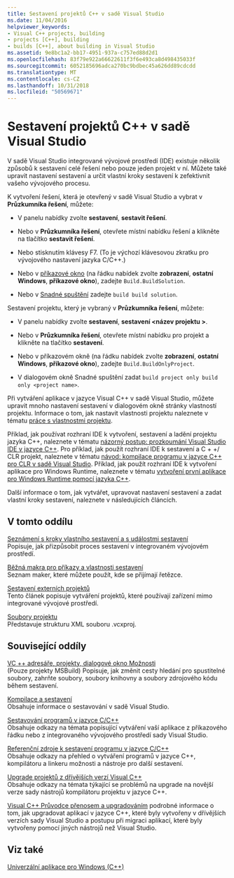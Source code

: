 ```yaml
---
title: Sestavení projektů C++ v sadě Visual Studio
ms.date: 11/04/2016
helpviewer_keywords:
- Visual C++ projects, building
- projects [C++], building
- builds [C++], about building in Visual Studio
ms.assetid: 9e8bc1a2-bb17-4951-937a-c757ed88d2d1
ms.openlocfilehash: 83f79e922a66622611f3f6e493ca8d498435033f
ms.sourcegitcommit: 6052185696adca270bc9bdbec45a626dd89cdcdd
ms.translationtype: MT
ms.contentlocale: cs-CZ
ms.lasthandoff: 10/31/2018
ms.locfileid: "50569671"
---
```

# <a name="building-c-projects-in-visual-studio"></a>Sestavení projektů C++ v sadě Visual Studio

V sadě Visual Studio integrované vývojové prostředí (IDE) existuje několik způsobů k sestavení celé řešení nebo pouze jeden projekt v ní. Můžete také upravit nastavení sestavení a určit vlastní kroky sestavení k zefektivnit vašeho vývojového procesu.

K vytvoření řešení, která je otevřený v sadě Visual Studio a vybrat v **Průzkumníka řešení**, můžete:

- V panelu nabídky zvolte **sestavení**, **sestavit řešení**.

- Nebo v **Průzkumníka řešení**, otevřete místní nabídku řešení a klikněte na tlačítko **sestavit řešení**.

- Nebo stisknutím klávesy F7. (To je výchozí klávesovou zkratku pro vývojového nastavení jazyka C/C++.)

- Nebo v [příkazové okno](/visualstudio/ide/reference/command-window) (na řádku nabídek zvolte **zobrazení**, **ostatní Windows**, **příkazové okno**), zadejte `Build.BuildSolution`.

- Nebo v [Snadné spuštění](/visualstudio/ide/reference/quick-launch-environment-options-dialog-box) zadejte `build build solution`.

Sestavení projektu, který je vybraný v **Průzkumníka řešení**, můžete:

- V panelu nabídky zvolte **sestavení**, **sestavení \<název projektu >**.

- Nebo v **Průzkumníka řešení**, otevřete místní nabídku pro projekt a klikněte na tlačítko **sestavení**.

- Nebo v příkazovém okně (na řádku nabídek zvolte **zobrazení**, **ostatní Windows**, **příkazové okno**), zadejte `Build.BuildOnlyProject`.

- V dialogovém okně Snadné spuštění zadat `build project only build only <project name>`.

Při vytváření aplikace v jazyce Visual C++ v sadě Visual Studio, můžete upravit mnoho nastavení sestavení v dialogovém okně stránky vlastností projektu. Informace o tom, jak nastavit vlastnosti projektu naleznete v tématu [práce s vlastnostmi projektu](../ide/working-with-project-properties.md).

Příklad, jak používat rozhraní IDE k vytvoření, sestavení a ladění projektu jazyka C++, naleznete v tématu [názorný postup: prozkoumání Visual Studio IDE v jazyce C++](/visualstudio/ide/getting-started-with-cpp-in-visual-studio). Pro příklad, jak použít rozhraní IDE k sestavení a C + +/ CLR projekt, naleznete v tématu [návod: kompilace programu v jazyce C++ pro CLR v sadě Visual Studio](../ide/walkthrough-compiling-a-cpp-program-that-targets-the-clr-in-visual-studio.md). Příklad, jak použít rozhraní IDE k vytvoření aplikace pro Windows Runtime, naleznete v tématu [vytvoření první aplikace pro Windows Runtime pomocí jazyka C++](https://msdn.microsoft.com/library/windows/apps/hh974580.aspx).

Další informace o tom, jak vytvářet, upravovat nastavení sestavení a zadat vlastní kroky sestavení, naleznete v následujících článcích.

## <a name="in-this-section"></a>V tomto oddílu

[Seznámení s kroky vlastního sestavení a s událostmi sestavení](../ide/understanding-custom-build-steps-and-build-events.md)<br>
Popisuje, jak přizpůsobit proces sestavení v integrovaném vývojovém prostředí.

[Běžná makra pro příkazy a vlastnosti sestavení](../ide/common-macros-for-build-commands-and-properties.md)<br>
Seznam maker, které můžete použít, kde se přijímají řetězce.

[Sestavení externích projektů](../ide/building-external-projects.md)<br>
Tento článek popisuje vytváření projektů, které používají zařízení mimo integrované vývojové prostředí.

[Soubory projektu](../ide/project-files.md)<br>
Představuje strukturu XML souboru .vcxproj.

## <a name="related-sections"></a>Související oddíly

[VC ++ adresáře, projekty, dialogové okno Možnosti](vcpp-directories-property-page.md)<br>
(Pouze projekty MSBuild) Popisuje, jak změnit cesty hledání pro spustitelné soubory, zahrňte soubory, soubory knihovny a soubory zdrojového kódu během sestavení.

[Kompilace a sestavení](/visualstudio/ide/compiling-and-building-in-visual-studio)<br>
Obsahuje informace o sestavování v sadě Visual Studio.

[Sestavování programů v jazyce C/C++](../build/building-c-cpp-programs.md)<br>
Obsahuje odkazy na témata popisující vytváření vaší aplikace z příkazového řádku nebo z integrovaného vývojového prostředí sady Visual Studio.

[Referenční zdroje k sestavení programu v jazyce C/C++](../build/reference/c-cpp-building-reference.md)<br>
Obsahuje odkazy na přehled o vytváření programů v jazyce C++, kompilátoru a linkeru možnosti a nástroje pro další sestavení.

[Upgrade projektů z dřívějších verzí Visual C++](../porting/upgrading-projects-from-earlier-versions-of-visual-cpp.md)<br>
Obsahuje odkazy na témata týkající se problémů na upgrade na novější verze sady nástrojů kompilátoru projektu v jazyce C++.

[Visual C++ Průvodce přenosem a upgradováním](../porting/visual-cpp-porting-and-upgrading-guide.md) podrobné informace o tom, jak upgradovat aplikací v jazyce C++, které byly vytvořeny v dřívějších verzích sady Visual Studio a postupu při migraci aplikací, které byly vytvořeny pomocí jiných nástrojů než Visual Studio.

## <a name="see-also"></a>Viz také

[Univerzální aplikace pro Windows (C++)](../windows/universal-windows-apps-cpp.md)